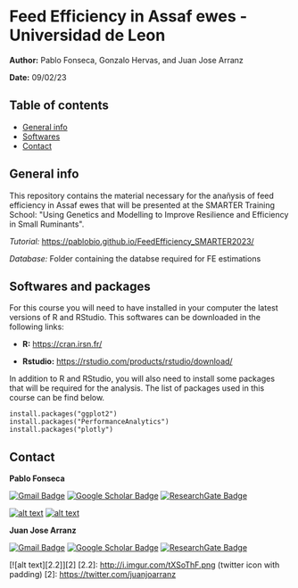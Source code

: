 # Feed Efficiency in Assaf ewes - Universidad de Leon

**Author:** Pablo Fonseca, Gonzalo Hervas, and Juan Jose Arranz 

**Date:** 09/02/23

## Table of contents
* [General info](#general-info)
* [Softwares](#softwares-and-packages)
* [Contact](#contact)

## General info

This repository contains the material necessary for the anañysis of feed efficiency in Assaf ewes that will be presented at the SMARTER Training School: "Using Genetics and Modelling to Improve Resilience and Efficiency in Small Ruminants". 

*Tutorial:* https://pablobio.github.io/FeedEfficiency_SMARTER2023/

*Database:* Folder containing the databse required for FE estimations


## Softwares and packages

For this course you will need to have installed in your computer the latest versions of R and RStudio. This softwares can be downloaded in the following links:

- **R:** https://cran.irsn.fr/

- **Rstudio:** https://rstudio.com/products/rstudio/download/

In addition to R and RStudio, you will also need to install some packages that will be required for the analysis. The list of packages used in this course can be find below. 

```{r global_options, include = FALSE}
install.packages("ggplot2")
install.packages("PerformanceAnalytics")
install.packages("plotly")
```

## Contact

**Pablo Fonseca**

[![Gmail Badge](https://img.shields.io/badge/-psouf@unileon.es-c14438?style=flat-square&logo=Gmail&logoColor=white&link=mailto:psouf@unileon.es)](mailto:psouf@unileon.es)
[![Google Scholar Badge](https://img.shields.io/badge/Google-Scholar-lightgrey)](https://scholar.google.com/citations?user=1VUm8EIAAAAJ&hl=pt-BR)
[![ResearchGate Badge](https://img.shields.io/badge/Research-Gate-9cf)](https://www.researchgate.net/profile/Pablo_Fonseca2)

<!-- display the social media buttons in your README -->

[![alt text][1.1]][1]
[![alt text][6.1]][6]


<!-- links to social media icons -->
<!-- no need to change these -->

<!-- icons with padding -->

[1.1]: http://i.imgur.com/tXSoThF.png (twitter icon with padding)
[6.1]: http://i.imgur.com/0o48UoR.png (github icon with padding)

<!-- icons without padding -->

[1.2]: http://i.imgur.com/wWzX9uB.png (twitter icon without padding)
[6.2]: http://i.imgur.com/9I6NRUm.png (github icon without padding)


<!-- links to your social media accounts -->
<!-- update these accordingly -->

[1]: http://www.twitter.com/pablo_bio
[6]: http://www.github.com/pablobio


**Juan Jose Arranz**

[![Gmail Badge](https://img.shields.io/badge/-jjarrs@unileon.es-c14438?style=flat-square&logo=Gmail&logoColor=white&link=mailto:jjarrs@unileon.es )](mailto:jjarrs@unileon.es)
[![Google Scholar Badge](https://img.shields.io/badge/Google-Scholar-lightgrey)](https://scholar.google.com/citations?user=2IOw3L0AAAAJ)
[![ResearchGate Badge](https://img.shields.io/badge/Research-Gate-9cf)](https://www.researchgate.net/profile/Juan-Jose-Arranz)

[![alt text][2.2]][2]
[2.2]: http://i.imgur.com/tXSoThF.png (twitter icon with padding)
[2]: https://twitter.com/juanjoarranz

<!-- Please don't remove this: Grab your social icons from https://github.com/carlsednaoui/gitsocial -->

